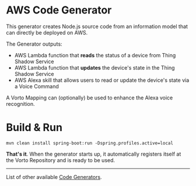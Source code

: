 # AWS Code Generator

This generator creates Node.js source code from an information model that can directly be deployed on AWS.

The Generator outputs:

 - AWS Lambda function that **reads** the status of a device from Thing Shadow Service
 - AWS Lambda function that **updates** the device's state in the Thing Shadow Service
 - AWS Alexa skill that allows users to read or update the device's state via a Voice Command

A Vorto Mapping can (optionally) be used to enhance the Alexa voice recognition. 


# Build & Run

	mvn clean install spring-boot:run -Dspring.profiles.active=local

**That's it**. When the generator starts up, it automatically registers itself at the Vorto Repository and is ready to be used.


----------
List of other available [Code Generators](../Readme.md).